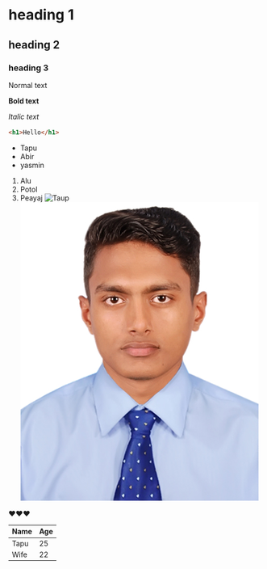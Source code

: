 # heading 1
## heading 2
### heading 3
Normal text 

**Bold text**

 _Italic text_

  ```html
  <h1>Hello</h1>
  ```

- Tapu
- Abir 
- yasmin
 
1. Alu 
2. Potol
3. Peayaj
 ![Taup](jobpic.jpg)
![tapu](images/jobpic.jpg)
  
  ❤️❤️❤️

  | Name | Age |
  |------|------|
  | Tapu | 25 |
  | Wife | 22 |

